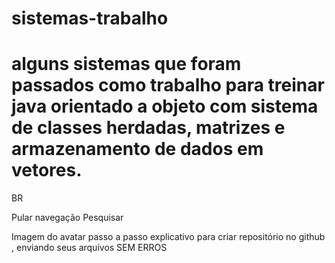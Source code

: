 # sistemas-trabalho

# alguns sistemas que foram passados como trabalho para treinar java orientado a objeto com sistema de classes herdadas, matrizes e armazenamento de dados em vetores. 

BR

Pular navegação
Pesquisar




Imagem do avatar
passo a passo explicativo para criar repositório no github , enviando seus arquivos SEM ERROS